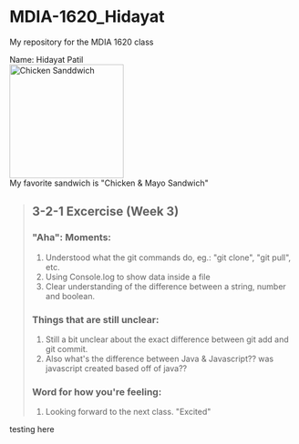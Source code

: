 # MDIA-1620_Hidayat
My repository for the MDIA 1620 class

Name: Hidayat Patil <br>
<img src="https://www.indianhealthyrecipes.com/wp-content/uploads/2023/09/mayo-chicken-sandwich-recipe.jpg" alt="Chicken Sanddwich" width="200" height="200">
<br>
My favorite sandwich is "Chicken & Mayo Sandwich"

> ## 3-2-1 Excercise (Week 3)
> ### "Aha": Moments:
> 1. Understood what the git commands do, eg.: "git clone", "git pull", etc.
> 2. Using Console.log to show data inside a file
> 3. Clear understanding of the difference between a string, number and boolean.
> ### Things that are still unclear:
> 1. Still a bit unclear about the exact difference between git add and git commit.
> 2. Also what's the difference between Java & Javascript?? was javascript created based off of java??
> ### Word for how you're feeling:
> 1. Looking forward to the next class. "Excited" 

testing here